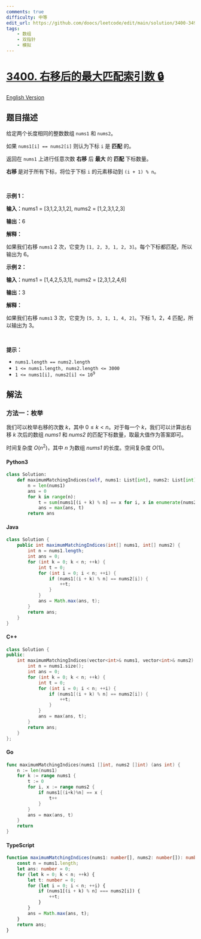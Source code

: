 ```yaml
---
comments: true
difficulty: 中等
edit_url: https://github.com/doocs/leetcode/edit/main/solution/3400-3499/3400.Maximum%20Number%20of%20Matching%20Indices%20After%20Right%20Shifts/README.md
tags:
    - 数组
    - 双指针
    - 模拟
---
```


<!-- problem:start -->

# [3400. 右移后的最大匹配索引数 🔒](https://leetcode.cn/problems/maximum-number-of-matching-indices-after-right-shifts)

[English Version](/solution/3400-3499/3400.Maximum%20Number%20of%20Matching%20Indices%20After%20Right%20Shifts/README_EN.md)

## 题目描述

<!-- description:start -->

<p>给定两个长度相同的整数数组&nbsp;<code>nums1</code> 和&nbsp;<code>nums2</code>。</p>

<p>如果&nbsp;<code>nums1[i] == nums2[i]</code>&nbsp;则认为下标&nbsp;<code>i</code> 是 <strong>匹配</strong> 的。</p>

<p>返回在&nbsp;<code>nums1</code>&nbsp;上进行任意次数 <strong>右移</strong>&nbsp;后 <strong>最大</strong>&nbsp;的 <strong>匹配&nbsp;</strong>下标数量。</p>

<p><strong>右移&nbsp;</strong>是对于所有下标，将位于下标&nbsp;<code>i</code>&nbsp;的元素移动到&nbsp;<code>(i + 1) % n</code>。</p>

<p>&nbsp;</p>

<p><strong class="example">示例 1：</strong></p>

<div class="example-block">
<p><strong>输入：</strong><span class="example-io">nums1 = [3,1,2,3,1,2], nums2 = [1,2,3,1,2,3]</span></p>

<p><span class="example-io"><b>输出：</b>6</span></p>

<p><strong>解释：</strong></p>

<p>如果我们右移&nbsp;<code>nums1</code> 2 次，它变为&nbsp;<code>[1, 2, 3, 1, 2, 3]</code>。每个下标都匹配，所以输出为 6。</p>
</div>

<p><strong class="example">示例 2：</strong></p>

<div class="example-block">
<p><span class="example-io"><b>输入：</b>nums1 = [1,4,2,5,3,1], nums2 = [2,3,1,2,4,6]</span></p>

<p><span class="example-io"><b>输出：</b>3</span></p>

<p><strong>解释：</strong></p>

<p>如果我们右移&nbsp;<code>nums1</code> 3 次，它变为&nbsp;<code>[5, 3, 1, 1, 4, 2]</code>。下标 1，2，4 匹配，所以输出为 3。</p>
</div>

<p>&nbsp;</p>

<p><strong>提示：</strong></p>

<ul>
	<li><code>nums1.length == nums2.length</code></li>
	<li><code>1 &lt;= nums1.length, nums2.length &lt;= 3000</code></li>
	<li><code>1 &lt;= nums1[i], nums2[i] &lt;= 10<sup>9</sup></code></li>
</ul>

<!-- description:end -->

## 解法

<!-- solution:start -->

### 方法一：枚举

我们可以枚举右移的次数 $k$，其中 $0 \leq k \lt n$。对于每一个 $k$，我们可以计算出右移 $k$ 次后的数组 $\textit{nums1}$ 和 $\textit{nums2}$ 的匹配下标数量，取最大值作为答案即可。

时间复杂度 $O(n^2)$，其中 $n$ 为数组 $\textit{nums1}$ 的长度。空间复杂度 $O(1)$。

<!-- tabs:start -->

#### Python3

```python
class Solution:
    def maximumMatchingIndices(self, nums1: List[int], nums2: List[int]) -> int:
        n = len(nums1)
        ans = 0
        for k in range(n):
            t = sum(nums1[(i + k) % n] == x for i, x in enumerate(nums2))
            ans = max(ans, t)
        return ans
```

#### Java

```java
class Solution {
    public int maximumMatchingIndices(int[] nums1, int[] nums2) {
        int n = nums1.length;
        int ans = 0;
        for (int k = 0; k < n; ++k) {
            int t = 0;
            for (int i = 0; i < n; ++i) {
                if (nums1[(i + k) % n] == nums2[i]) {
                    ++t;
                }
            }
            ans = Math.max(ans, t);
        }
        return ans;
    }
}
```

#### C++

```cpp
class Solution {
public:
    int maximumMatchingIndices(vector<int>& nums1, vector<int>& nums2) {
        int n = nums1.size();
        int ans = 0;
        for (int k = 0; k < n; ++k) {
            int t = 0;
            for (int i = 0; i < n; ++i) {
                if (nums1[(i + k) % n] == nums2[i]) {
                    ++t;
                }
            }
            ans = max(ans, t);
        }
        return ans;
    }
};
```

#### Go

```go
func maximumMatchingIndices(nums1 []int, nums2 []int) (ans int) {
	n := len(nums1)
	for k := range nums1 {
		t := 0
		for i, x := range nums2 {
			if nums1[(i+k)%n] == x {
				t++
			}
		}
		ans = max(ans, t)
	}
	return
}
```

#### TypeScript

```ts
function maximumMatchingIndices(nums1: number[], nums2: number[]): number {
    const n = nums1.length;
    let ans: number = 0;
    for (let k = 0; k < n; ++k) {
        let t: number = 0;
        for (let i = 0; i < n; ++i) {
            if (nums1[(i + k) % n] === nums2[i]) {
                ++t;
            }
        }
        ans = Math.max(ans, t);
    }
    return ans;
}
```

<!-- tabs:end -->

<!-- solution:end -->

<!-- problem:end -->
